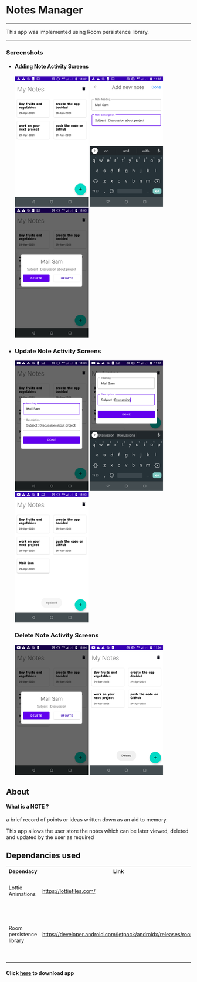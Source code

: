 <h1>Notes Manager</h1>
<hr>
<p>This app was implemented using Room persistence library.</p>
<hr>
<h3>Screenshots</h3>
<ul>
<li><h4>Adding Note Activity Screens</h4>
 <img src="https://github.com/TheEagerLearner/Notes_Manager/blob/master/ResourcesForReadMe/open.png" width="200"/>
 <img src="https://github.com/TheEagerLearner/Notes_Manager/blob/master/ResourcesForReadMe/add.png" width="200"/>
 <img src="https://github.com/TheEagerLearner/Notes_Manager/blob/master/ResourcesForReadMe/view.png" width="200"/>
</li>
<li>
<h3>Update Note Activity Screens</h3>
<img src="https://github.com/TheEagerLearner/Notes_Manager/blob/master/ResourcesForReadMe/update.png" width="200"/>
<img src="https://github.com/TheEagerLearner/Notes_Manager/blob/master/ResourcesForReadMe/updating.png" width="200"/>
<img src="https://github.com/TheEagerLearner/Notes_Manager/blob/master/ResourcesForReadMe/afterupdate.png" width="200"/>
</li>
<h3>Delete Note Activity Screens</h3>
<img src="https://github.com/TheEagerLearner/Notes_Manager/blob/master/ResourcesForReadMe/delete.png" width="200"/>
<img src="https://github.com/TheEagerLearner/Notes_Manager/blob/master/ResourcesForReadMe/afterdelete.png" width="200"/>
</li>
</ul>

<h2>About</h2>
<p><h4>What is a NOTE ? </h4> a brief record of points or ideas written down as an aid to memory.</p>
<p>This app allows the user store the notes which can be later viewed, deleted and updated by the user as required</p>

<h2>Dependancies used</h2>
<table>
  <tr>
  <th>Dependacy</th><th>Link</th>
    <th>Code</th>
  </tr>
  <tr>
    <td>Lottie Animations</td>
    <td><a href="https://lottiefiles.com/">https://lottiefiles.com/</a></td>
    <td><code>def lottieVersion = "3.4.0"</code>
      <p><code>implementation "com.airbnb.android:lottie:$lottieVersion"</code></p>
</td>
  </tr>
    <tr>
    <td>Room persistence library</td>
    <td><a href="https://developer.android.com/jetpack/androidx/releases/room/">https://developer.android.com/jetpack/androidx/releases/room</a></td>
    <td><code>def room_version = "1.1.1"</code>
      <p><code>    implementation "android.arch.persistence.room:runtime:$room_version"
    annotationProcessor "android.arch.persistence.room:compiler:$room_version"
    testImplementation "android.arch.persistence.room:testing:$room_version"</code></p>
</td>
  </tr>
</table>

<h4>Click <a href="https://github.com/TheEagerLearner/Notes_Manager/blob/master/ResourcesForReadMe/app-debug.apk?raw=true">here</a> to download app</h4>
